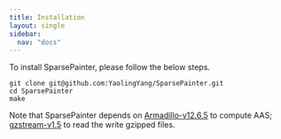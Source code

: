 ```yaml
---
title: Installation
layout: single
sidebar:
  nav: "docs"
---
```


To install SparsePainter, please follow the below steps.  

``git clone git@github.com:YaolingYang/SparsePainter.git``  
``cd SparsePainter``  
``make``  

Note that SparsePainter depends on 
[Armadillo-v12.6.5](https://arma.sourceforge.net/download.html) to compute AAS;   
[gzstream-v1.5](https://www.cs.unc.edu/Research/compgeom/gzstream/) to read the write gzipped files.
